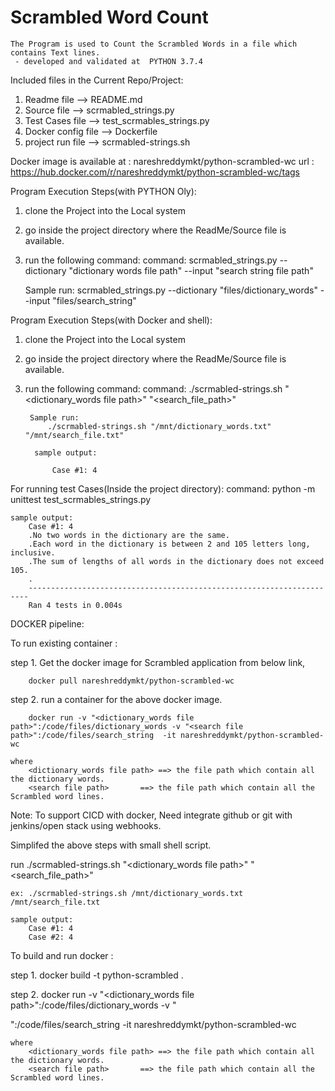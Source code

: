 # Scrambled Word Count 
    The Program is used to Count the Scrambled Words in a file which contains Text lines.
     - developed and validated at  PYTHON 3.7.4

Included files in the Current Repo/Project:
1. Readme file --> README.md
2. Source file --> scrmabled_strings.py 
3. Test Cases file --> test_scrmables_strings.py
4. Docker config file --> Dockerfile
5. project run file --> scrmabled-strings.sh

Docker image is available at : nareshreddymkt/python-scrambled-wc
url : https://hub.docker.com/r/nareshreddymkt/python-scrambled-wc/tags


Program Execution Steps(with PYTHON Oly):
1. clone the Project into the Local system
2. go inside the project directory where the ReadMe/Source file is available.
3. run the following command:
    command: scrmabled_strings.py --dictionary "dictionary words file path" --input "search string file path"
    
    Sample run:
        scrmabled_strings.py --dictionary "files/dictionary_words" --input "files/search_string"

Program Execution Steps(with Docker and shell):
1. clone the Project into the Local system
2. go inside the project directory where the ReadMe/Source file is available.
3. run the following command:
    command:  ./scrmabled-strings.sh  "<dictionary_words file path>"  "<search_file_path>"

	    Sample run:
	    	./scrmabled-strings.sh "/mnt/dictionary_words.txt"  "/mnt/search_file.txt"
       		 
		 sample output:
            
	    	 Case #1: 4

For running test Cases(Inside the project directory):
    command: python -m unittest test_scrmables_strings.py
    
    sample output:
        Case #1: 4
        .No two words in the dictionary are the same.
        .Each word in the dictionary is between 2 and 105 letters long, inclusive.
        .The sum of lengths of all words in the dictionary does not exceed 105.
        .
        ----------------------------------------------------------------------
        Ran 4 tests in 0.004s
        
        
DOCKER pipeline:

To run existing container :

step 1. Get the docker image for Scrambled application from below link,
		
        docker pull nareshreddymkt/python-scrambled-wc

step 2. run a container for the above docker image.
		
        docker run -v "<dictionary_words file path>":/code/files/dictionary_words -v "<search file path>":/code/files/search_string  -it nareshreddymkt/python-scrambled-wc
	
	where 
		<dictionary_words file path> ==> the file path which contain all the dictionary words.
		<search file path>	     ==> the file path which contain all the Scrambled word lines.
	
        
        
Note: To support CICD with docker, Need integrate github or git with jenkins/open stack using webhooks.


Simplifed the above steps with small shell script.

run ./scrmabled-strings.sh  "<dictionary_words file path>"  "<search_file_path>"

	ex: ./scrmabled-strings.sh /mnt/dictionary_words.txt  /mnt/search_file.txt
	
	sample output:
		Case #1: 4
		Case #2: 4


To build and run docker :

step 1. docker build -t python-scrambled .

step 2. docker run -v "<dictionary_words file path>":/code/files/dictionary_words -v "<search file path>":/code/files/search_string  -it nareshreddymkt/python-scrambled-wc
	
	where 
		<dictionary_words file path> ==> the file path which contain all the dictionary words.
		<search file path>	     ==> the file path which contain all the Scrambled word lines.
